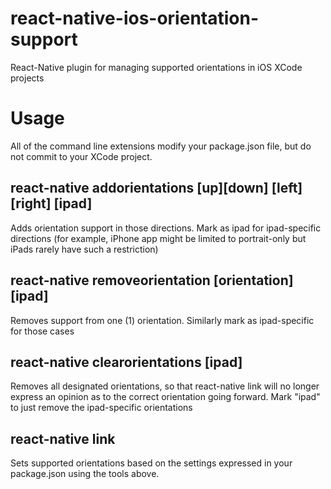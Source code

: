 # react-native-ios-orientation-support

React-Native plugin for managing supported orientations in iOS XCode projects

# Usage

All of the command line extensions modify your package.json file, but do not commit to your XCode project.

## react-native addorientations [up][down] [left][right] [ipad]

Adds orientation support in those directions. Mark as ipad for ipad-specific directions (for example, iPhone app might be limited to portrait-only but iPads rarely have such a restriction)

## react-native removeorientation [orientation][ipad]

Removes support from one (1) orientation. Similarly mark as ipad-specific for those cases

## react-native clearorientations [ipad]

Removes all designated orientations, so that react-native link will no longer express an opinion as to the correct orientation going forward. Mark "ipad" to just remove the ipad-specific orientations

## react-native link

Sets supported orientations based on the settings expressed in your package.json using the tools above.
